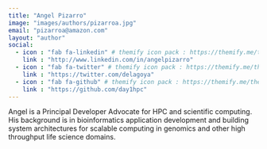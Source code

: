```yaml
---
title: "Angel Pizarro"
image: "images/authors/pizarroa.jpg"
email: "pizarroa@amazon.com"
layout: "author"
social:
  - icon : "fab fa-linkedin" # themify icon pack : https://themify.me/themify-icons
    link : "http://www.linkedin.com/in/angelpizarro"
  - icon : "fab fa-twitter" # themify icon pack : https://themify.me/themify-icons
    link : "https://twitter.com/delagoya"
  - icon : "fab fa-github" # themify icon pack : https://themify.me/themify-icons
    link : "https://github.com/day1hpc"
---
```


Angel is a Principal Developer Advocate for HPC and scientific computing. His background is in bioinformatics application development and building system architectures for scalable computing in genomics and other high throughput life science domains.
